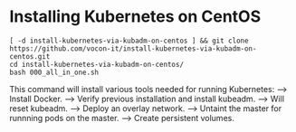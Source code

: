 # Installing Kubernetes on CentOS

```
[ -d install-kubernetes-via-kubadm-on-centos ] && git clone https://github.com/vocon-it/install-kubernetes-via-kubadm-on-centos.git
cd install-kubernetes-via-kubadm-on-centos/
bash 000_all_in_one.sh
```

This command will install various tools needed for running Kubernetes:
--> Install Docker.
--> Verify previous installation and install kubeadm.
--> Will reset kubeadm.
--> Deploy an overlay network.
--> Untaint the master for runnning pods on the master.
--> Create persistent volumes.
